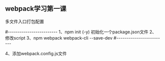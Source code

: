 ## webpack学习第一课
多文件入口打包配置

#-------------------------
1、npm init (-y)  初始化一个package.json文件
2、修改script 
3、npm webpack webpack-cli --save-dev
#-------------------------

4、添加webpack.config.js文件